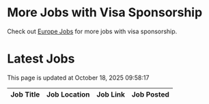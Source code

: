 # More Jobs with Visa Sponsorship

Check out [Europe Jobs](https://github.com/sureshparimi/europejobs#latest-jobs) for more jobs with visa sponsorship.

# Latest Jobs

This page is updated at October 18, 2025 09:58:17

| Job Title | Job Location | Job Link | Job Posted |
| --- | --- | --- | --- |
